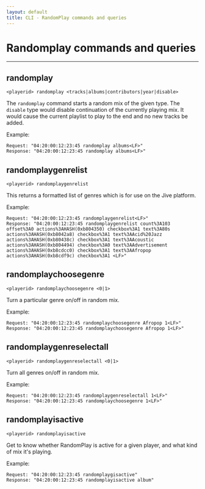 ```yaml
---
layout: default
title: CLI - RandomPlay commands and queries
---
```


<link rel="stylesheet" href="../cli-doc.css">

# Randomplay commands and queries
***
## randomplay
`<playerid> randomplay <tracks|albums|contributors|year|disable>`

The `randomplay` command starts a random mix of the given type. The
`disable` type would disable continuation of the currently playing
mix. It would cause the current playlist to play to the end and no new
tracks be added.

Example:
```
Request: "04:20:00:12:23:45 randomplay albums<LF>"
Response: "04:20:00:12:23:45 randomplay albums<LF>"
```

## randomplaygenrelist
`<playerid> randomplaygenrelist`

This returns a formatted list of genres which is for use on the Jive
platform.

Example:
```
Request: "04:20:00:12:23:45 randomplaygenrelist<LF>"
Response: "04:20:00:12:23:45 randomplaygenrelist count%3A103
offset%3A0 actions%3AHASH(0xb804350) checkbox%3A1 text%3A80s
actions%3AHASH(0xb8042a8) checkbox%3A1 text%3AAcid%20Jazz
actions%3AHASH(0xb80438c) checkbox%3A1 text%3AAcoustic
actions%3AHASH(0xb804494) checkbox%3A0 text%3AAdvertisement
actions%3AHASH(0xb8cdcc0) checkbox%3A1 text%3AAfropop
actions%3AHASH(0xb8cdf9c) checkbox%3A1 <LF>"
```

## randomplaychoosegenre
`<playerid> randomplaychoosegenre <0|1>`

Turn a particular genre on/off in random mix.

Example:
```
Request: "04:20:00:12:23:45 randomplaychoosegenre Afropop 1<LF>"
Response: "04:20:00:12:23:45 randomplaychoosegenre Afropop 1<LF>"
```

## randomplaygenreselectall
`<playerid> randomplaygenreselectall <0|1>`

Turn all genres on/off in random mix.

Example:
```
Request: "04:20:00:12:23:45 randomplaygenreselectall 1<LF>"
Response: "04:20:00:12:23:45 randomplaychoosegenre 1<LF>"
```

## randomplayisactive
`<playerid> randomplayisactive`

Get to know whether RandomPlay is active for a given player, and what
kind of mix it's playing.

Example:
```
Request: "04:20:00:12:23:45 randomplaygisactive"
Response: "04:20:00:12:23:45 randomplayisactive album"
```

